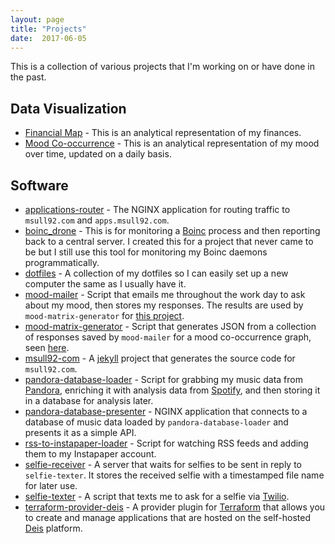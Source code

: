 ```yaml
---
layout: page
title: "Projects"
date:  2017-06-05
---
```


This is a collection of various projects that I'm working on or have done in the past.

## Data Visualization

<ul class='projects'>
  <li class='project-listing'>
    <a class='title' href='financial_map'>Financial Map</a> - This is an analytical representation of my finances.
  </li>
  <li class='project-listing'>
    <a class='title' href='mood_co-occurrence'>Mood Co-occurrence</a> - This is an analytical representation of my mood over time, updated on a daily basis.
  </li>
</ul>

## Software

<ul class='projects'>
  <li class='project-listing'>
    <a class='title' href='https://github.com/msull92/applications-router'>applications-router</a> - The NGINX application for routing traffic to <code>msull92.com</code> and <code>apps.msull92.com</code>.
  </li>
  <li class='project-listing'>
    <a class='title' href='https://github.com/msull92/boinc_drone'>boinc_drone</a> - This is for monitoring a <a href="https://boinc.berkeley.edu/">Boinc</a> process and then reporting back to a central server. I created this for a project that never came to be but I still use this tool for monitoring my Boinc daemons programmatically.
  </li>
  <li class='project-listing'>
    <a class='title' href='https://github.com/msull92/dotfiles'>dotfiles</a> - A collection of my dotfiles so I can easily set up a new computer the same as I usually have it.
  </li>
  <li class='project-listing'>
    <a class='title' href='https://github.com/msull92/mood-mailer'>mood-mailer</a> - Script that emails me throughout the work day to ask about my mood, then stores my responses. The results are used by <code>mood-matrix-generator</code> for <a href="/projects/mood_co-occurrence/">this project</a>.
  </li>
  <li class='project-listing'>
    <a class='title' href='https://github.com/msull92/mood-matrix-generator'>mood-matrix-generator</a> - Script that generates JSON from a collection of responses saved by <code>mood-mailer</code> for a mood co-occurrence graph, seen <a href="/projects/mood_co-occurrence/">here</a>.
  </li>
  <li class='project-listing'>
    <a class='title' href='https://github.com/msull92/msull92-com'>msull92-com</a> - A <a href="https://jekyllrb.com/">jekyll</a> project that generates the source code for <code>msull92.com</code>.
  </li>
  <li class='project-listing'>
    <a class='title' href='https://github.com/msull92/pandora-database-loader'>pandora-database-loader</a> - Script for grabbing my music data from <a href="https://www.pandora.com/">Pandora</a>, enriching it with analysis data from <a href="https://www.spotify.com/">Spotify</a>, and then storing it in a database for analysis later.
  </li>
  <li class='project-listing'>
    <a class='title' href='https://github.com/msull92/pandora-database-presenter'>pandora-database-presenter</a> - NGINX application that connects to a database of music data loaded by <code>pandora-database-loader</code> and presents it as a simple API.
  </li>
  <li class='project-listing'>
    <a class='title' href='https://github.com/msull92/rss-to-instapaper-loader'>rss-to-instapaper-loader</a> - Script for watching RSS feeds and adding them to my Instapaper account.
  </li>
  <li class='project-listing'>
    <a class='title' href='https://github.com/msull92/selfie-receiver'>selfie-receiver</a> - A server that waits for selfies to be sent in reply to <code>selfie-texter</code>. It stores the received selfie with a timestamped file name for later use.
  </li>
  <li class='project-listing'>
    <a class='title' href='https://github.com/msull92/selfie-texter'>selfie-texter</a> - A script that texts me to ask for a selfie via <a href="">Twilio</a>.
  </li>
  <li class='project-listing'>
    <a class='title' href='https://github.com/msull92/terraform-provider-deis'>terraform-provider-deis</a> - A provider plugin for <a href="https://www.terraform.io/">Terraform</a> that allows you to create and manage applications that are hosted on the self-hosted <a href="http://deis.io/">Deis</a> platform.
  </li>
</ul>

